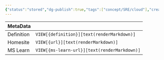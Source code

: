 ```yaml
---
{"status":"stored","dg-publish":true,"tags":["concept/SRE/cloud"],"creation_date":"2024-05-07 16:49","definition":"undefined","ms-learn-url":"undefined","url":"undefined","aliases":["DLP"],"permalink":"/concepts/data-loss-prevention/","dgPassFrontmatter":true}
---
```



| MetaData   |                                              |
| ---------- | -------------------------------------------- |
| Definition | `VIEW[{definition}][text(renderMarkdown)]`   |
| Homesite   | `VIEW[{url}][text(renderMarkdown)]`          |
| MS Learn   | `VIEW[{ms-learn-url}][text(renderMarkdown)]` |

